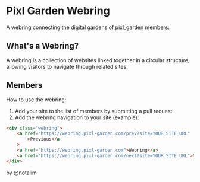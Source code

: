 # Pixl Garden Webring

A webring connecting the digital gardens of pixl_garden members.

## What's a Webring?

A webring is a collection of websites linked together in a circular structure, allowing visitors to navigate through related sites.

## Members

<!-- MEMBERS_START -->
<!-- This section will be automatically updated -->
<!-- MEMBERS_END -->

How to use the webring:

1. Add your site to the list of members by submitting a pull request.
2. Add the webring navigation to your site (example):

```html
<div class="webring">
    <a href="https://webring.pixl-garden.com/prev?site=YOUR_SITE_URL"
        >Previous</a
    >
    <a href="https://webring.pixl-garden.com">Webring</a>
    <a href="https://webring.pixl-garden.com/next?site=YOUR_SITE_URL">Next</a>
</div>
```

by [@notalim](https://github.com/notalim)